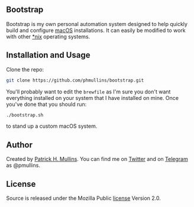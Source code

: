 ## Bootstrap

Bootstrap is my own personal automation system designed to help quickly build and configure [macOS](https://www.apple.com/osx/) installations. It can easily be modified to work with other [*nix](https://en.wikipedia.org/wiki/Unix-like) operating systems.

## Installation and Usage

Clone the repo: 

```bash
git clone https://github.com/phmullins/bootstrap.git
```

You'll probably want to edit the `brewfile` as I'm sure you don't want everything installed on your system that I have installed on mine. Once you've done that you should run:

```bash
./bootstrap.sh 
```
to stand up a custom macOS system.

## Author

Created by [Patrick H. Mullins](http://www.pmullins.net/aboutme/). You can find me on  [Twitter](https://twitter.com/phmullins) and on [Telegram](https://telegram.org/) as @pmullins.

## License

Source is released under the Mozilla Public [license](license.md) Version 2.0.